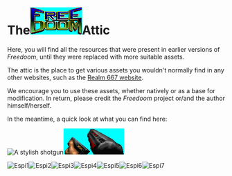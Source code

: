 # The![FREEDOOM](https://github.com/Voros2/attic/blob/update/ajapted/graphics/m_doom.gif?raw=1)Attic

Here, you will find all the resources that were 
present in earlier versions of _Freedoom_, until they 
were replaced with more suitable assets.

The attic is the place to get various assets you 
wouldn't normally find in any other websites, such 
as the [Realm 667 website](http://www.realm667.com).

We encourage you to use these assets, whether natively
or as a base for modification. In return, please credit 
the _Freedoom_ project or/and the author himself/herself.

In the meantime, a quick look at what you can find here:

![A stylish shotgun](https://github.com/freedoom/attic/blob/master/scubasteve/sht2/sht2a0.gif?raw=1)![Interesting shotgun here](https://github.com/freedoom/attic/blob/master/fredrik/ssg/sht2e0.gif?raw=1)


![Espi1](https://github.com/Voros2/attic/blob/update/espi/startan_textures_2/sw18_7.gif?raw=1)![Espi2](https://github.com/Voros2/attic/blob/update/espi/startan_textures_2/sw18_5.gif?raw=1)![Espi3](https://github.com/Voros2/attic/blob/update/espi/startan_textures_2/sw17_3.gif?raw=1)![Espi4](https://github.com/Voros2/attic/blob/update/espi/startan_textures_2/sw16_2.gif?raw=1)![Espi5](https://github.com/Voros2/attic/blob/update/espi/startan_textures_2/sw15_3.gif?raw=1)![Espi6](https://github.com/Voros2/attic/blob/update/espi/startan_textures_2/sw15_1.gif?raw=1)![Espi7](https://github.com/Voros2/attic/blob/update/espi/startan_textures_2/sw19_1.gif?raw=1)

